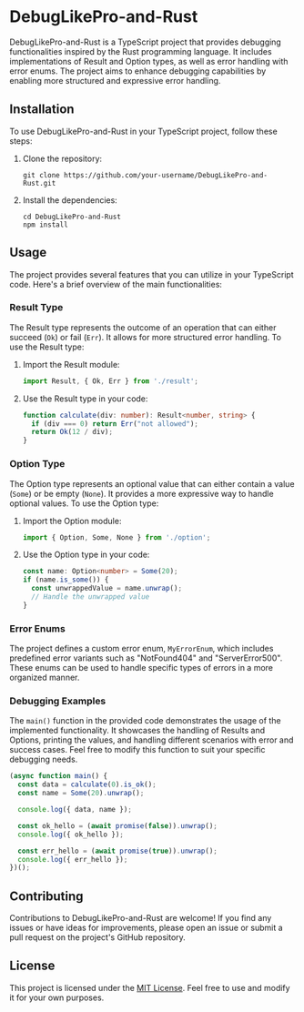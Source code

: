 # DebugLikePro-and-Rust

DebugLikePro-and-Rust is a TypeScript project that provides debugging functionalities inspired by the Rust programming language. It includes implementations of Result and Option types, as well as error handling with error enums. The project aims to enhance debugging capabilities by enabling more structured and expressive error handling.

## Installation

To use DebugLikePro-and-Rust in your TypeScript project, follow these steps:

1. Clone the repository:

   ```shell
   git clone https://github.com/your-username/DebugLikePro-and-Rust.git
   ```

2. Install the dependencies:

   ```shell
   cd DebugLikePro-and-Rust
   npm install
   ```

## Usage

The project provides several features that you can utilize in your TypeScript code. Here's a brief overview of the main functionalities:

### Result Type

The Result type represents the outcome of an operation that can either succeed (`Ok`) or fail (`Err`). It allows for more structured error handling. To use the Result type:

1. Import the Result module:

   ```typescript
   import Result, { Ok, Err } from './result';
   ```

2. Use the Result type in your code:

   ```typescript
   function calculate(div: number): Result<number, string> {
     if (div === 0) return Err("not allowed");
     return Ok(12 / div);
   }
   ```

### Option Type

The Option type represents an optional value that can either contain a value (`Some`) or be empty (`None`). It provides a more expressive way to handle optional values. To use the Option type:

1. Import the Option module:

   ```typescript
   import { Option, Some, None } from './option';
   ```

2. Use the Option type in your code:

   ```typescript
   const name: Option<number> = Some(20);
   if (name.is_some()) {
     const unwrappedValue = name.unwrap();
     // Handle the unwrapped value
   }
   ```

### Error Enums

The project defines a custom error enum, `MyErrorEnum`, which includes predefined error variants such as "NotFound404" and "ServerError500". These enums can be used to handle specific types of errors in a more organized manner.

### Debugging Examples

The `main()` function in the provided code demonstrates the usage of the implemented functionality. It showcases the handling of Results and Options, printing the values, and handling different scenarios with error and success cases. Feel free to modify this function to suit your specific debugging needs.

```typescript
(async function main() {
  const data = calculate(0).is_ok();
  const name = Some(20).unwrap();

  console.log({ data, name });

  const ok_hello = (await promise(false)).unwrap();
  console.log({ ok_hello });

  const err_hello = (await promise(true)).unwrap();
  console.log({ err_hello });
})();
```

## Contributing

Contributions to DebugLikePro-and-Rust are welcome! If you find any issues or have ideas for improvements, please open an issue or submit a pull request on the project's GitHub repository.

## License

This project is licensed under the [MIT License](LICENSE). Feel free to use and modify it for your own purposes.
